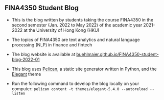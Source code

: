 ## FINA4350 Student Blog

  * This is the blog written by students taking the course FINA4350 in the second semester (Jan. 2022 to May 2022) of the academic year 2021-2022 at the University of Hong Kong (HKU)

  * The topics of FINA4350 are text analytics and natural language processing (NLP) in finance and fintech 

  * The blog website is available at
    [buehlmaier.github.io/FINA4350-student-blog-2022-01](https://buehlmaier.github.io/FINA4350-student-blog-2022-01)

  * This blog uses [Pelican](https://github.com/getpelican/pelican), a
    static site generator written in Python, and the
    [Elegant](https://github.com/Pelican-Elegant/elegant) theme

  * Run the following command to develop the blog locally on your
    computer: `pelican content -t themes/elegant-5.4.0 --autoreload
    --listen`
